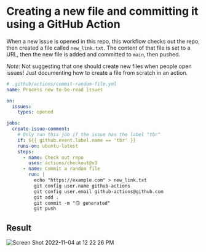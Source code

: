 # Creating a new file and committing it using a GitHub Action 

When a new issue is opened in this repo, this workflow checks out the repo, then created a file called `new_link.txt`. The content of that file is set to a URL, then the new file is added and committed to `main`, then pushed. 

*Note*: Not suggesting that one should create new files when people open issues! Just documenting how to create a file from scratch in an action. 
```yaml
# .github/actions/commit-random-file.yml
name: Process new to-be-read issues

on:
  issues:
    types: opened

jobs:
  create-issue-comment:
    # Only run this job if the issue has the label "tbr"
    if: ${{ github.event.label.name == 'tbr' }}
    runs-on: ubuntu-latest
    steps:
      - name: Check out repo
        uses: actions/checkout@v3
      - name: Commit a random file
        run: |
          echo "https://example.com" > new_link.txt
          git config user.name github-actions
          git config user.email github-actions@github.com
          git add .
          git commit -m "🙃 generated"
          git push
```

## Result 

![Screen Shot 2022-11-04 at 12 22 26 PM](https://user-images.githubusercontent.com/2286304/200058643-4af3a88a-43b5-4c53-89db-a14aa5b96972.png)
